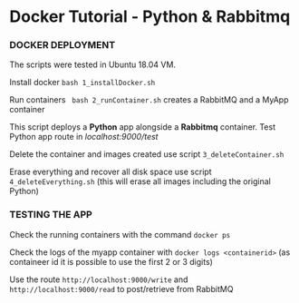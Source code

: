 # Docker Tutorial - Python & Rabbitmq #


### DOCKER DEPLOYMENT ###

The scripts were tested in Ubuntu 18.04 VM. 

Install docker  ```bash 1_installDocker.sh```

Run containers ``` bash 2_runContainer.sh``` creates a RabbitMQ and a MyApp container

This script deploys a **Python** app alongside a **Rabbitmq** container. Test Python app route in *localhost:9000/test*

Delete the container and images created use script ```3_deleteContainer.sh```

Erase everything and recover all disk space use script ```4_deleteEverything.sh``` (this will erase all images including the original Python)


### TESTING THE APP ###

Check the running containers with the command ```docker ps```

Check the logs of the myapp container with ```docker logs <containerid>``` (as containeer id it is possible to use the first 2 or 3 digits)

Use the route ```http://localhost:9000/write``` and ```http://localhost:9000/read``` to post/retrieve from RabbitMQ



